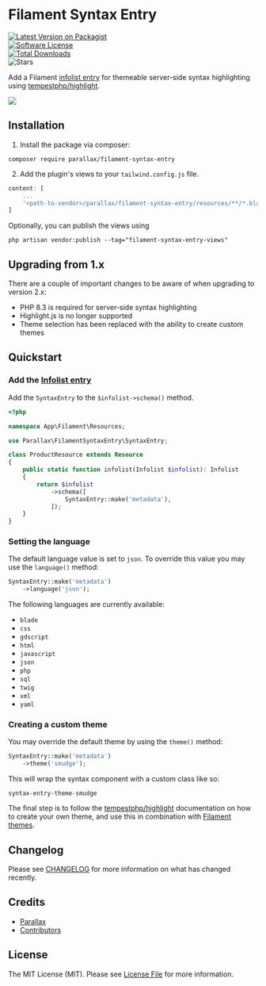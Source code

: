 # Filament Syntax Entry

[![Latest Version on Packagist](https://img.shields.io/packagist/v/parallax/filament-syntax-entry?style=flat-square)](https://packagist.org/packages/parallax/filament-syntax-entry)  
[![Software License](https://img.shields.io/packagist/l/parallax/filament-syntax-entry?style=flat-square)](LICENSE.md)  
[![Total Downloads](https://img.shields.io/packagist/dt/parallax/filament-syntax-entry?style=flat-square)](https://packagist.org/packages/parallax/filament-syntax-entry)  
![Stars](https://img.shields.io/github/stars/parallax/filament-syntax-entry?style=flat-square)

Add a Filament [infolist entry](https://filamentphp.com/docs/3.x/infolists/entries/getting-started) for themeable server-side syntax highlighting using [tempestphp/highlight](https://github.com/tempestphp/highlight).

![](https://github.com/parallax/filament-syntax-entry/raw/main/assets/filament-syntax-entry.jpg)

## Installation

1. Install the package via composer:

```
composer require parallax/filament-syntax-entry
```

2. Add the plugin's views to your `tailwind.config.js` file.

```js
content: [
    ...
    '<path-to-vendor>/parallax/filament-syntax-entry/resources/**/*.blade.php',
]
```

Optionally, you can publish the views using

```
php artisan vendor:publish --tag="filament-syntax-entry-views"
```

## Upgrading from 1.x

There are a couple of important changes to be aware of when upgrading to version 2.x:

- PHP 8.3 is required for server-side syntax highlighting
- Highlight.js is no longer supported
- Theme selection has been replaced with the ability to create custom themes

## Quickstart

### Add the [Infolist entry](https://filamentphp.com/docs/3.x/infolists/entries/getting-started)

Add the `SyntaxEntry` to the `$infolist->schema()` method.

```php
<?php

namespace App\Filament\Resources;

use Parallax\FilamentSyntaxEntry\SyntaxEntry;

class ProductResource extends Resource
{
    public static function infolist(Infolist $infolist): Infolist
    {
        return $infolist
            ->schema([
                SyntaxEntry::make('metadata'),
            ]);
    }
}
```

### Setting the language

The default language value is set to `json`. To override this value you may use the `language()` method:

```php
SyntaxEntry::make('metadata')
    ->language('json');
```

The following languages are currently available:

- `blade`
- `css`
- `gdscript`
- `html`
- `javascript`
- `json`
- `php`
- `sql`
- `twig`
- `xml`
- `yaml`

### Creating a custom theme

You may override the default theme by using the `theme()` method:

```php
SyntaxEntry::make('metadata')
    ->theme('smudge');
```

This will wrap the syntax component with a custom class like so:

```
syntax-entry-theme-smudge
```

The final step is to follow the [tempestphp/highlight](https://github.com/tempestphp/highlight) documentation on how to create your own theme, and use this in combination with [Filament themes](https://filamentphp.com/docs/3.x/panels/themes#creating-a-custom-theme).

## Changelog

Please see [CHANGELOG](CHANGELOG.md) for more information on what has changed recently.

## Credits

- [Parallax](https://parall.ax)
- [Contributors](https://github.com/parallax/filament-syntax-entry/graphs/contributors)

## License

The MIT License (MIT). Please see [License File](LICENSE.md) for more information.
